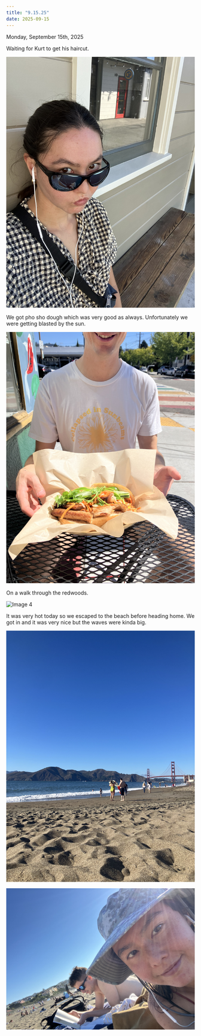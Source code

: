 ```yaml
---
title: "9.15.25"
date: 2025-09-15
---
```

Monday, September 15th, 2025

Waiting for Kurt to get his haircut.

![Image 1](./IMG_6236.jpeg)

We got pho sho dough which was very good as always. Unfortunately we were getting blasted by the sun.

![Image 2](./IMG_6237.jpeg)

On a walk through the redwoods.

![Image 4](./IMG_6240.jpeg)

It was very hot today so we escaped to the beach before heading home. We got in and it was very nice but the waves were kinda big.

![Image 5](./IMG_6243.jpeg)

![Image 6](./IMG_6246.jpeg)


